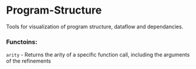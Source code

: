 # Program-Structure
Tools for visualization of program structure, dataflow and dependancies.


### Functoins:

`arity` - Returns the arity of a specific function call, including the arguments of the refinements
